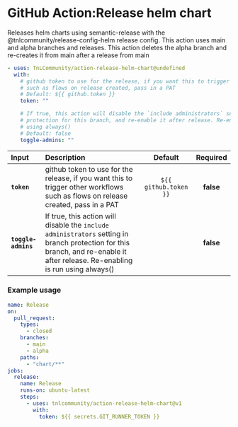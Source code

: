 <!-- start title -->

# GitHub Action:Release helm chart

<!-- end title -->
<!-- start description -->

Releases helm charts using semantic-release with the @tnlcommunity/release-config-helm release config. This action uses main and alpha branches and releases. This action deletes the alpha branch and re-creates it from main after a release from main

<!-- end description -->
<!-- start contents -->
<!-- end contents -->
<!-- start usage -->

```yaml
- uses: TnLCommunity/action-release-helm-chart@undefined
  with:
    # github token to use for the release, if you want this to trigger other workflows
    # such as flows on release created, pass in a PAT
    # Default: ${{ github.token }}
    token: ""

    # If true, this action will disable the `include administrators` setting in branch
    # protection for this branch, and re-enable it after release. Re-enabling is run
    # using always()
    # Default: false
    toggle-admins: ""
```

<!-- end usage -->
<!-- start inputs -->

| **Input**           | **Description**                                                                                                                                                                |      **Default**      | **Required** |
| :------------------ | :----------------------------------------------------------------------------------------------------------------------------------------------------------------------------- | :-------------------: | :----------: |
| **`token`**         | github token to use for the release, if you want this to trigger other workflows such as flows on release created, pass in a PAT                                               | `${{ github.token }}` |  **false**   |
| **`toggle-admins`** | If true, this action will disable the `include administrators` setting in branch protection for this branch, and re-enable it after release. Re-enabling is run using always() |                       |  **false**   |

<!-- end inputs -->
<!-- start outputs -->
<!-- end outputs -->
<!-- start examples -->

### Example usage

```yaml
name: Release
on:
  pull_request:
    types:
      - closed
    branches:
      - main
      - alpha
    paths:
      - "chart/**"
jobs:
  release:
    name: Release
    runs-on: ubuntu-latest
    steps:
      - uses: tnlcommunity/action-release-helm-chart@v1
        with:
          token: ${{ secrets.GIT_RUNNER_TOKEN }}
```

<!-- end examples -->
<!-- start [.github/ghdocs/examples/] -->
<!-- end [.github/ghdocs/examples/] -->
